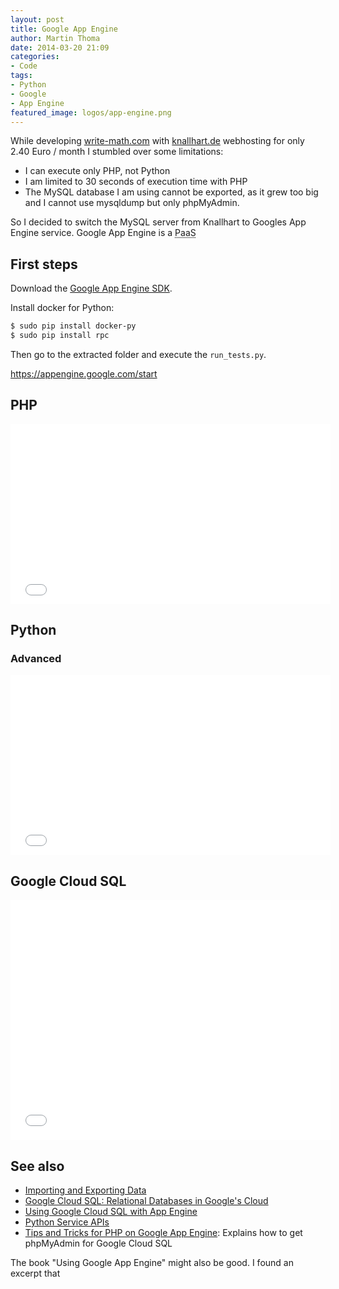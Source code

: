 ```yaml
---
layout: post
title: Google App Engine
author: Martin Thoma
date: 2014-03-20 21:09
categories:
- Code
tags:
- Python
- Google
- App Engine
featured_image: logos/app-engine.png
---
```


While developing [write-math.com](http://write-math.com) with [knallhart.de](https://www.knallhart.de/) webhosting for only 2.40 Euro / month I stumbled over some limitations:

* I can execute only PHP, not Python
* I am limited to 30 seconds of execution time with PHP
* The MySQL database I am using cannot be exported, as it grew too big and I cannot use mysqldump but only phpMyAdmin.

So I decided to switch the MySQL server from Knallhart to Googles App Engine
service. Google App Engine is a <abbr title="Platfrom as a Service">PaaS</abbr>

## First steps

Download the [Google App Engine SDK](https://developers.google.com/appengine/downloads).

Install docker for Python:

```bash
$ sudo pip install docker-py
$ sudo pip install rpc
```

Then go to the extracted folder and execute the `run_tests.py`.

https://appengine.google.com/start

## PHP

<iframe width="512" height="288" src="//www.youtube.com/embed/Qt1_atU_Qsg" frameborder="0" allowfullscreen></iframe>

## Python

### Advanced
<iframe width="512" height="288" src="//www.youtube.com/embed/VPHHlnyoGfk" frameborder="0" allowfullscreen></iframe>

## Google Cloud SQL

<iframe width="512" height="384" src="//www.youtube.com/embed/_kQXgjIfLgo" frameborder="0" allowfullscreen></iframe>

## See also
* [Importing and Exporting Data](https://developers.google.com/cloud-sql/docs/import-export)
* [Google Cloud SQL: Relational Databases in Google's Cloud](https://developers.google.com/cloud-sql/)
* [Using Google Cloud SQL with App Engine](https://developers.google.com/appengine/docs/php/cloud-sql/)
* [Python Service APIs](https://developers.google.com/appengine/docs/python/apis)
* [Tips and Tricks for PHP on Google App Engine](https://gae-php-tips.appspot.com/2013/05/26/setting-up-phpmyadmin-on-app-engine/): Explains how to get phpMyAdmin for Google Cloud SQL

The book "Using Google App Engine" might also be good. I found an excerpt that
